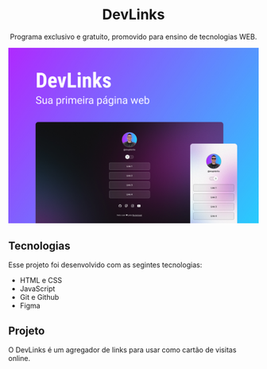 <h1 align="center"> DevLinks </h1>

<p align="center">Programa exclusivo e gratuito, promovido para ensino de tecnologias WEB.</p>

<p align="center">
<img alt="projeto Dev" src=".github/preview.jpg">
</p>

## Tecnologias

Esse projeto foi desenvolvido com as segintes tecnologias:

- HTML e CSS
- JavaScript
- Git e Github
- Figma

## Projeto

O DevLinks é um agregador de links para usar como cartão de visitas online. 